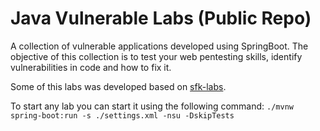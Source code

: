 
# Java Vulnerable Labs (Public Repo)
A collection of vulnerable applications developed using SpringBoot. The objective of this collection is to test your web pentesting skills, identify vulnerabilities in code and how to fix it.

Some of this labs was developed based on [sfk-labs](https://skf.gitbook.io/asvs-write-ups).

To start any lab you can start it using the following command: `./mvnw spring-boot:run -s ./settings.xml -nsu -DskipTests `
